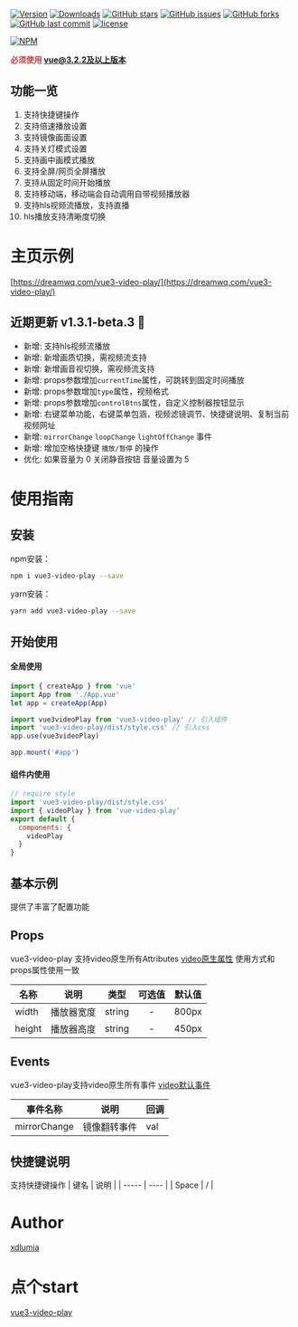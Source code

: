 <!--
 * @Author: web.王晓冬
 * @Date: 2021-08-19 18:56:59
 * @LastEditors: web.王晓冬
 * @LastEditTime: 2021-09-14 10:59:48
 * @Description: file content
-->
[![Version](https://img.shields.io/npm/dt/vue3-video-play.svg?style=flat-square)](https://www.npmjs.com/package/vue3-video-play)
[![Downloads](https://img.shields.io/npm/v/vue3-video-play.svg?style=flat-square)](https://www.npmjs.com/package/vue3-video-play)
[![GitHub stars](https://img.shields.io/github/stars/xdlumia/vue3-video-play.svg?style=flat-square)](https://github.com/xdlumia/vue3-video-play/stargazers)
[![GitHub issues](https://img.shields.io/github/issues/xdlumia/vue3-video-play.svg?style=flat-square)](https://github.com/xdlumia/vue3-video-play/issues)
[![GitHub forks](https://img.shields.io/github/forks/xdlumia/vue3-video-play.svg?style=flat-square)](https://github.com/xdlumia/vue3-video-play/network)
[![GitHub last commit](https://img.shields.io/github/last-commit/google/skia.svg?style=flat-square)](https://github.com/xdlumia/vue3-video-play)
[![license](https://img.shields.io/github/license/mashape/apistatus.svg?style=flat-square)](https://github.com/xdlumia/vue3-video-play)

[![NPM](https://nodei.co/npm/vue3-video-play.png?downloads=true&downloadRank=true&stars=true)](https://www.npmjs.com/package/vue3-video-play)


<span style="color:#cb3837"> **必须使用 vue@3.2.2及以上版本**</span>

## 功能一览
1. 支持快捷键操作
2. 支持倍速播放设置
3. 支持镜像画面设置
4. 支持关灯模式设置
5. 支持画中画模式播放
6. 支持全屏/网页全屏播放
6. 支持从固定时间开始播放
8. 支持移动端，移动端会自动调用自带视频播放器
9. 支持hls视频流播放，支持直播
10. hls播放支持清晰度切换
# 主页示例

[https://dreamwq.com/vue3-video-play/](https://dreamwq.com/vue3-video-play/)



## 近期更新 v1.3.1-beta.3 🎉
- 新增: 支持hls视频流播放 
- 新增: 新增画质切换，需视频流支持
- 新增: 新增画音视切换，需视频流支持
- 新增: props参数增加`currentTime`属性，可跳转到固定时间播放
- 新增: props参数增加`type`属性，视频格式
- 新增: props参数增加`controlBtns`属性，自定义控制器按钮显示
- 新增: 右键菜单功能，右键菜单包涵，视频滤镜调节、快捷键说明、复制当前视频网址
- 新增: `mirrorChange` `loopChange` `lightOffChange` 事件
- 新增: 增加空格快捷键 `播放/暂停` 的操作
- 优化: 如果音量为 0 关闭静音按钮 音量设置为 5
# 使用指南

## 安装
npm安装：
``` bash
npm i vue3-video-play --save
```
yarn安装：
``` bash
yarn add vue3-video-play --save
```

## 开始使用

#### 全局使用

``` js
import { createApp } from 'vue'
import App from './App.vue'
let app = createApp(App)

import vue3videoPlay from 'vue3-video-play' // 引入组件
import 'vue3-video-play/dist/style.css' // 引入css
app.use(vue3videoPlay)

app.mount('#app')
```

#### 组件内使用

```js
// require style
import 'vue3-video-play/dist/style.css'
import { videoPlay } from 'vue-video-play'
export default {
  components: {
    videoPlay
  }
}
```


## 基本示例
提供了丰富了配置功能

## Props
vue3-video-play 支持video原生所有Attributes  [video原生属性](https://segmentfault.com/a/1190000008053507) 使用方式和props属性使用一致

| 名称   |    说明    |  类型  | 可选值 | 默认值 |
| ------ | :--------: | :----: | :----: | :----: |
| width  | 播放器宽度 | string |   -    | 800px  |
| height | 播放器高度 | string |   -    | 450px  |


## Events
vue3-video-play支持video原生所有事件  [video默认事件](https://segmentfault.com/a/1190000008053507)

| 事件名称     | 说明         | 回调 |
| ------------ | ------------ | ---- |
| mirrorChange | 镜像翻转事件 | val  |


## 快捷键说明
支持快捷键操作
| 键名  | 说明 |
| ----- | ---- |
| Space | /    |
# Author

[xdlumia](https://dreamwq.com)

# 点个start

[vue3-video-play](https://github.com/xdlumia/vue3-video-play)

